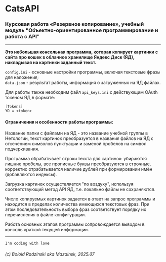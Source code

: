 # CatsAPI

### Курсовая работа «Резервное копирование», учебный модуль "Объектно-ориентированное программирование и работа с API"
***
**Это небольшая консольная программа, которая копирует картинки с сайта про кошек в облачное хранилище Яндекс Диск (ЯД),
накладывая на картинки заданный текст.**

`config.ini` - основные настройки программы, включая текстовые фразы для наложения;     
`data.json` - результат работы, информация о загруженных на ЯД файлах.

Для работы также необходим файл `api_keys.ini` с действующим OAuth токеном ЯД в формате:    
```
[Tokens]    
YD = <token>
```

#### Ограничения и особенности работы программы:

Название папки с файлами на ЯД - это название учебной группы в Нетологии,
текст картинок преобразуется в названия файлов на ЯД с отсечением символов пунктуации и заменой пробелов
на символ подчеркивания.

Программа обрабатывает строки текста для картинок: убираются лишние пробелы, все прописные буквы преобразуются
в строчные, корректно отрабатывается наличие дублей при формировании имён (добавляются индексы).

Загрузка картинок осуществляется "по воздуху", используя соответствующий метод API ЯД, т.е. локально файлы
не сохраняются.

Число копируемых картинок задается в ответ на запрос программы и находится в пределах количества имеющихся
текстовых фраз. При этом последовательность выбора фраз соответствует порядку их перечисления в файле конфигурации.

Работа основных этапов программы сопровождается выводом в консоль краткой текущей информации.

***
`I'm coding with love`
###### (c) Boloid Radzinski aka Mazainsk, 2025.07